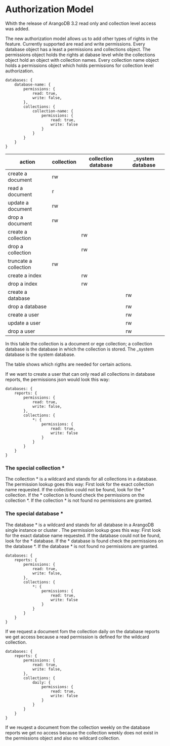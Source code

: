 Authorization Model
===================

Whith the release of ArangoDB 3.2 read only and collection level access was added.

The new authorization model allows us to add other types of rights in the feature. Currently supported are read and write permissions.
Every database object has a least a permissions and collections object. The permissions object holds the rights at dabase level while the collections object hold an object with collection names. Every collection name object holds a permissions object which holds permissions for collection level authorization.

    databases: {
        database-name: {
            permissions: {
                read: true,
                write: false,
            },
            collections: {
                collection-name: {
                    permissions: {
                        read: true,
                        write: false
                    }
                }
            }
        }
    }

| action   | collection | collection database | _system database |
|----------|------------|---------|------|
| create a document | rw |   |   |
| read a document | r |  |   |
| update a document | rw |   |   |
| drop a document | rw |   |   |
| create a collection |  | rw |   |
| drop a collection |  | rw |   |
| truncate a collection | rw |  |   |
| create a index |   | rw |   |
| drop a index |   | rw |   |
| create a database |   |   | rw |
| drop a database |   |   | rw |
| create a user |   |   | rw |
| update a user |   |   | rw |
| drop a user |   |   | rw |

In this table the collection is a document or ege collection; a collection database is the database in which the collection is stored. The _system database is the system database.

The table shows which rigths are needed for certain actions.

If we want to create a user that can only read all collections in database reports, the permissions json would look this way:

    databases: {
        reports: {
            permissions: {
                read: true,
                write: false,
            },
            collections: {
                *: {
                    permissions: {
                        read: true,
                        write: false
                    }
                }
            }
        }
    }

### The special collection *
The collection * is a wildcard and stands for all collections in a database. The permission lookup goes this way:
First look for the exact collection name requested. If the collection could not be found, look for the * collection.
If the * collection is found check the permissions on the collection *. If the collection * is not found no permissions are granted.

### The special database *
The database * is a wildcard and stands for all database in a ArangoDB single instance or cluster . The permission lookup goes this way:
First look for the exact databse name requested. If the database could not be found, look for the * database.
If the * database is found check the permissions on the database *. If the database * is not found no permissions are granted.

    databases: {
        reports: {
            permissions: {
                read: true,
                write: false,
            },
            collections: {
                *: {
                    permissions: {
                        read: true,
                        write: false
                    }
                }
            }
        }
    }

If we request a document fom the collection daily on the database reports we get access because a read permission 
is defined for the wildcard collection.

    databases: {
        reports: {
            permissions: {
                read: true,
                write: false,
            },
            collections: {
                daily: {
                    permissions: {
                        read: true,
                        write: false
                    }
                }
            }
        }
    }

If we reuqest a document from the collection weekly on the database reports we get no access because the collection weekly
does not exist in the permissions object and also no wildcard collection.
